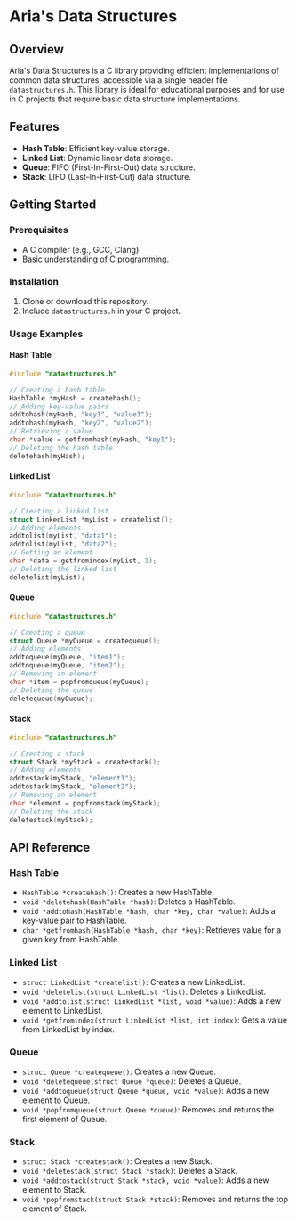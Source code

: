 # Aria's Data Structures

## Overview
Aria's Data Structures is a C library providing efficient implementations of common data structures, accessible via a single header file `datastructures.h`. This library is ideal for educational purposes and for use in C projects that require basic data structure implementations.

## Features
- **Hash Table**: Efficient key-value storage.
- **Linked List**: Dynamic linear data storage.
- **Queue**: FIFO (First-In-First-Out) data structure.
- **Stack**: LIFO (Last-In-First-Out) data structure.

## Getting Started
### Prerequisites
- A C compiler (e.g., GCC, Clang).
- Basic understanding of C programming.

### Installation
1. Clone or download this repository.
2. Include `datastructures.h` in your C project.

### Usage Examples
#### Hash Table
```c
#include "datastructures.h"

// Creating a hash table
HashTable *myHash = createhash();
// Adding key-value pairs
addtohash(myHash, "key1", "value1");
addtohash(myHash, "key2", "value2");
// Retrieving a value
char *value = getfromhash(myHash, "key1");
// Deleting the hash table
deletehash(myHash);
```

#### Linked List
```c
#include "datastructures.h"

// Creating a linked list
struct LinkedList *myList = createlist();
// Adding elements
addtolist(myList, "data1");
addtolist(myList, "data2");
// Getting an element
char *data = getfromindex(myList, 1);
// Deleting the linked list
deletelist(myList);
```

#### Queue
```c
#include "datastructures.h"

// Creating a queue
struct Queue *myQueue = createqueue();
// Adding elements
addtoqueue(myQueue, "item1");
addtoqueue(myQueue, "item2");
// Removing an element
char *item = popfromqueue(myQueue);
// Deleting the queue
deletequeue(myQueue);
```

#### Stack
```c
#include "datastructures.h"

// Creating a stack
struct Stack *myStack = createstack();
// Adding elements
addtostack(myStack, "element1");
addtostack(myStack, "element2");
// Removing an element
char *element = popfromstack(myStack);
// Deleting the stack
deletestack(myStack);
```

## API Reference
### Hash Table
- `HashTable *createhash()`: Creates a new HashTable.
- `void *deletehash(HashTable *hash)`: Deletes a HashTable.
- `void *addtohash(HashTable *hash, char *key, char *value)`: Adds a key-value pair to HashTable.
- `char *getfromhash(HashTable *hash, char *key)`: Retrieves value for a given key from HashTable.

### Linked List
- `struct LinkedList *createlist()`: Creates a new LinkedList.
- `void *deletelist(struct LinkedList *list)`: Deletes a LinkedList.
- `void *addtolist(struct LinkedList *list, void *value)`: Adds a new element to LinkedList.
- `void *getfromindex(struct LinkedList *list, int index)`: Gets a value from LinkedList by index.

### Queue
- `struct Queue *createqueue()`: Creates a new Queue.
- `void *deletequeue(struct Queue *queue)`: Deletes a Queue.
- `void *addtoqueue(struct Queue *queue, void *value)`: Adds a new element to Queue.
- `void *popfromqueue(struct Queue *queue)`: Removes and returns the first element of Queue.

### Stack
- `struct Stack *createstack()`: Creates a new Stack.
- `void *deletestack(struct Stack *stack)`: Deletes a Stack.
- `void *addtostack(struct Stack *stack, void *value)`: Adds a new element to Stack.
- `void *popfromstack(struct Stack *stack)`: Removes and returns the top element of Stack.
